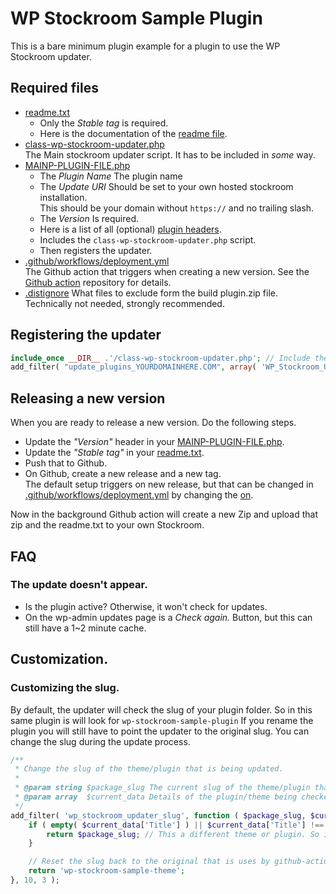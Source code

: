 # WP Stockroom Sample Plugin

This is a bare minimum plugin example for a plugin to use the WP Stockroom updater.

## Required files

 - [readme.txt](readme.txt)
   - Only the _Stable tag_ is required.
   - Here is the documentation of the [readme file](https://developer.wordpress.org/plugins/wordpress-org/how-your-readme-txt-works/).
 - [class-wp-stockroom-updater.php](class-wp-stockroom-updater.php)  
   The Main stockroom updater script. It has to be included in _some_ way.
 - [MAINP-PLUGIN-FILE.php](wp-stockroom-sample-plugin.php)  
   - The _Plugin Name_ The plugin name
   - The _Update URI_ Should be set to your own hosted stockroom installation.  
     This should be your domain without `https://` and no trailing slash.  
   - The _Version_ Is required.
   - Here is a list of all (optional) [plugin headers](https://developer.wordpress.org/plugins/plugin-basics/header-requirements/).
   - Includes the `class-wp-stockroom-updater.php` script.
   - Then registers the updater.
 - [.github/workflows/deployment.yml](.github/workflows/deployment.yml)  
   The Github action that triggers when creating a new version. See the [Github action](https://github.com/wpstockroom/github-action#readme) repository for details.
 - [.distignore](.distignore)
   What files to exclude form the build plugin.zip file. Technically not needed, strongly recommended.

## Registering the updater

```php
include_once __DIR__ .'/class-wp-stockroom-updater.php'; // Include the updater script in some way.
add_filter( "update_plugins_YOURDOMAINHERE.COM", array( 'WP_Stockroom_Updater', 'check_update' ),10, 4 );
```

## Releasing a new version

When you are ready to release a new version. Do the following steps.

 - Update the _"Version"_ header in your [MAINP-PLUGIN-FILE.php](wp-stockroom-sample-plugin.php).
 - Update the _"Stable tag"_ in your [readme.txt](readme.txt).
 - Push that to Github.
 - On Github, create a new release and a new tag.  
   The default setup triggers on new release, but that can be changed in [.github/workflows/deployment.yml](.github/workflows/deployment.yml)
   by changing the [on](https://docs.github.com/en/actions/using-workflows/workflow-syntax-for-github-actions#on).

Now in the background Github action will create a new Zip and upload that zip and the readme.txt to your own Stockroom.

## FAQ

### The update doesn't appear.
- Is the plugin active? Otherwise, it won't check for updates.
- On the wp-admin updates page is a _Check again._ Button, but this can still have a 1~2 minute cache.

## Customization.

### Customizing the slug.

By default, the updater will check the slug of your plugin folder. So in this same plugin is will look for `wp-stockroom-sample-plugin`
If you rename the plugin you will still have to point the updater to the original slug. You can change the slug during the update process.

```php
/**
 * Change the slug of the theme/plugin that is being updated.
 *
 * @param string $package_slug The current slug of the theme/plugin that is being checked.
 * @param array  $current_data Details of the plugin/theme being checked.
 */
add_filter( 'wp_stockroom_updater_slug', function ( $package_slug, $current_data ) {
	if ( empty( $current_data['Title'] ) || $current_data['Title'] !== 'WP StockRoom Sample Theme' ) {
		return $package_slug; // This a different theme or plugin. So ignore.
	}

	// Reset the slug back to the original that is uses by github-action and the wp-stockroom installation.
	return 'wp-stockroom-sample-theme';
}, 10, 3 );
```
